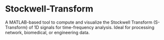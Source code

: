 # Stockwell-Transform
A MATLAB-based tool to compute and visualize the Stockwell Transform (S-Transform) of 1D signals for time-frequency analysis. Ideal for processing network, biomedical, or engineering data.
